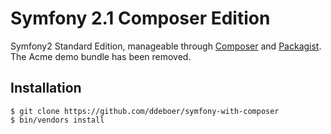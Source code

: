 Symfony 2.1 Composer Edition
============================

Symfony2 Standard Edition, manageable through [Composer](http://getcomposer.org/)
and [Packagist](http://packagist.org/). The Acme demo bundle has been removed.

Installation
------------

```
$ git clone https://github.com/ddeboer/symfony-with-composer
$ bin/vendors install
```